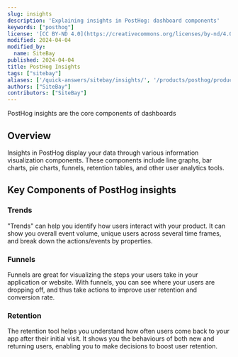 ```yaml
---
slug: insights
description: 'Explaining insights in PostHog: dashboard components'
keywords: ["posthog"]
license: '[CC BY-ND 4.0](https://creativecommons.org/licenses/by-nd/4.0)'
modified: 2024-04-04
modified_by:
  name: SiteBay
published: 2024-04-04
title: PostHog Insights
tags: ["sitebay"]
aliases: ['/quick-answers/sitebay/insights/', '/products/posthog/product-analytics/']
authors: ["SiteBay"]
contributors: ["SiteBay"]
---
```


PostHog insights are the core components of dashboards

## Overview

Insights in PostHog display your data through various information visualization components. These components include line graphs, bar charts, pie charts, funnels, retention tables, and other user analytics tools.

## Key Components of PostHog insights

### Trends

"Trends" can help you identify how users interact with your product. It can show you overall event volume, unique users across several time frames, and break down the actions/events by properties.

### Funnels

Funnels are great for visualizing the steps your users take in your application or website. With funnels, you can see where your users are dropping off, and thus take actions to improve user retention and conversion rate.

### Retention

The retention tool helps you understand how often users come back to your app after their initial visit. It shows you the behaviours of both new and returning users, enabling you to make decisions to boost user retention.

